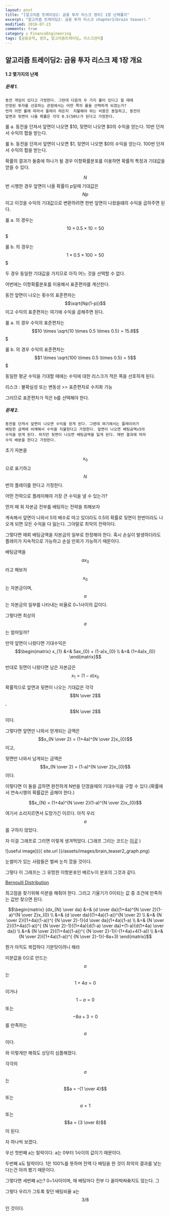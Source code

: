 ```yaml
---
layout: post
title: "[알고리즘 트레이딩2: 금융 투자 리스크 정리] 1장 난제풀이"
excerpt: "알고리즘 트레이딩2: 금융 투자 리스크 chapter1(brain teaser)."
modified: 2018-07-23
comments: true
category : FinanceEngineering
tags: [금융공학, 퀀트, 알고리즘트레이딩, 리스크관리]
---
```



알고리즘 트레이딩2: 금융 투자 리스크 제 1장 개요
--------------------------------------------------------------------------------------------

#### 1.2 몇가지의 난제

##### 문제 1. 
    동전 게임이 있다고 가정한다. 그런데 다음의 두 가지 룰이 있다고 할 때에 
    안정된 투자를 선호하는 관점에서는 어떤 쪽의 룰을 선택하게 되겠는가? 
    먼저 어떤 룰에 따라서 플레이 하든지  지불해야 하는 비용은 동일하고, 동전의
    앞면과 뒷면이 나올 확률은 각각 0.5(50%)가 된다고 가정한다.

룰 a. 동전을 던져서 앞면이 나오면 $10, 뒷면이 나오면 $0의 수익을 얻는다. 10번 던져서 수익의 합을 받는다.

룰 b. 동전을 던져서 앞면이 나오면 $1, 뒷면이 나오면 $0의 수익을 얻는다. 100번 던져서 수익의 합을 받는다.

확률의 결과가 둘중에 하나가 될 경우 이항확률분포를 이용하면 확률적 특정과 기대값을 얻을 수 있다.

$$N$$번 시행한 경우 앞면이 나올 확률이 p일때 기대값은 $$Np$$이고 이것을 수익의 기대값으로 변환하려면 한번 앞면이 나왔을떄의 수익을 곱하주면 된다.

룰 a. 의 경우는 $$ 10 \times 0.5 \times 10 = 50$$\$

룰 b. 의 경우는 $$ 1 \times 0.5 \times 100 = 50$$\$

두 경우 동일한 기대값을 가지므로 아직 어느 것을 선택할 수 없다. 


어번에는 이항확률분포를 이용해서 표준편차를 계산한다.

동전 앞면이 나오는 횟수의 표준편차는 $$\sqrt{Np(1-p)}$$ 이고 수익의 표준편차는 여기에 수익을 곱해주면 된다.

룰 a. 의 경우 수익의 표준편차는 $$10 \times \sqrt{10 \times 0.5 \times 0.5} = 15.8$$\$

룰 b. 의 경우 수익의 표준편차는 $$1 \times \sqrt{100 \times 0.5 \times 0.5} = 5$$\$

동일한 평균 수익을 기대할 때에는 수익에 대한 리스크가 적은 쪽을 선호하게 된다. 

리스크 : 불확실성 또는 변동성 \>> 표준편차로 수치화 가능

그러므로 표준편차가 적은 b를 선택해야 한다.

##### 문제 2.

    동전을 던져서 앞면이 나오면 수익을 얻게 된다. 그렌데 여기에서는 플레이어가
    베팅한 금액에 비례해서 수익을 지불한다고 가정한다. 앞면이 나오면 배팅금액x5의 
    수익을 얻게 된다. 하지만 뒷면이 나오면 배팅금액을 잃게 된다. 매번 결과에 따라 
    수익 배분을 한다고 가정한다.
    
초기 자본을 $$x_{0}$$으로 표기하고 $$N$$번의 플레이를 한다고 가정한다.

어떤 전략으로 플레이해야 가장 큰 수익을 낼 수 있는가?


먼저 매 회 자본금 전부를 배팅하는 전략을 취해보자

계속해서 앞면이 나와서 5의 배수로 따고 있더라도 0.5의 확률로 뒷면이 한번이라도 나오게 되면 모든 수익을 다 잃는다.
그야말로 최악의 전략이다.


그렇다면 매회 배팅금액을 자본금의 일부로 한정해야 한다. 혹시 손실이 발생하더라도 플레이가 지속적으로 가능하고 손실 만회가 가능하기 때문이다. 

배팅금액을 $$ax_{0}$$라고 해보자 $$x_{0}$$는 자본금이며, $$a$$는 자본금의 일부를 나타내는 비율로 0~1사이의 값이다.

그렇다면 최상의 $$a$$는 얼마일까?

만약 앞면이 나왔다면 기대수익은 $$\begin{matrix} x_{1} &=& 5ax_{0} + (1-a)x_{0} \\ &=& (1+4a)x_{0} \end{matrix}$$

반대로 뒷면이 나왔다면 남은 자본금은 $$x_{1} = (1-a)x_{0}$$

확률적으로 앞면과 뒷면이 나오는 기대값은 각각 $$N \over 2$$,$$N \over 2$$ 이다. 

그렇다면 앞면만 나와서 얻게되는 금액은 $$x_{N \over 2} = (1+4a)^{N \over 2}x_{0}$$이고,

뒷면만 나와서 남게되는 금액은 $$x_{N \over 2} = (1-a)^{N \over 2}x_{0}$$ 이다. 

이렇다면 이 둘을 곱하면 완전하게 N번을 던졌을때의 기대수익을 구할 수 있다.(확률에서 연속시행의 확률값은 곱해야 한다.)

$$x_{N} = (1+4a)^{N \over 2}(1-a)^{N \over 2}x_{0}$$

여기서 소리지르면서 도망가긴 이르다. 아직 우리 $$a$$를 구하지 않았다.

자 이걸 그래프로 그리면 이렇게 생겨먹었다. 
(그래프 그리는 코드는 [이곳](https://github.com/kooock/kooock.github.io/blob/master/script/python/graph.py)
)


![useful image]({{ site.url }}/assets/images/brain_teaser2_graph.png)

눈썰미가 있는 사람들은 벌써 눈치 깠을 것이다. 

그렇다 이 그래프는 그 유멍한 이항분포인 베르누이 분포의 그것과 같다.

[Bernoulli Distribution](https://ko.wikipedia.org/wiki/%EB%B2%A0%EB%A5%B4%EB%88%84%EC%9D%B4_%EB%B6%84%ED%8F%AC)

최고점을 찾기위해 미분을 해줘야 한다. 그리고 기울기가 0이되는 값 중 조건에 만족하는 값만 찾으면 된다.


$$\begin{matrix} {dx_{N} \over da} 
&=& {d \over da}(1+4a)^{N \over 2}(1-a)^{N \over 2}x_{0} \\
&=& {d \over da}((1+4a)(1-a))^{N \over 2} \\
&=& {N \over 2}((1+4a)(1-a))^{ {N \over 2}-1}{d \over da}(1+4a)(1-a) \\
&=& {N \over 2}((1+4a)(1-a))^{ {N \over 2}-1}((1+4a){d(1-a) \over da}+(1-a){d(1+4a) \over da}) \\
&=& {N \over 2}((1+4a)(1-a))^{ {N \over 2}-1}(-(1+4a)+4(1-a)) \\
&=& {N \over 2}((1+4a)(1-a))^{ {N \over 2}-1}(-8a+3)
\end{matrix}$$

뭔가 아직도 복잡하다 기분탓이려니 해라 

미분값을 0으로 만드는 $$a$$는 $$1+4a = 0$$ 이거나 $$1-a = 0$$ 또는 $$-8a+3 =0 $$를 만족하는 $$a$$이다.

와 이렇게만 해줘도 상당히 심플해졌다.

각각의 $$a$$는 $$a = -{1 \over 4}$$ 또는 $$a = 1$$ 또는 $$a = {3 \over 8}$$이 된다.

자 하나씩 보겠다. 

우선 첫번째 a는 탈락이다. a는 0부터 1사이의 값이기 때문이다. 

두번째 a도 탈락이다. 1은 100%를 뜻하며 전액 다 배팅을 한 것이 최악의 결과를 낳는 다는건 아까 봤기 때문이다.

그렇다면 세번째 a는? 0~1사이이며, 매 배팅마다 전부 다 꼴아박~~지호~~지도 않는다. 그

그렇다 우리가 그토록 찾던 배팅비율 a는 $$3/8$$인 것이다.
